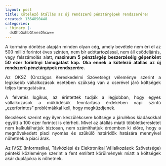```yaml
---
layout: post
title: Kötelező átállás az új rendszerű pénztárgépek rendszerére!
created: 1364890448
categories:
- !binary |-
  dsOhbGxhbGtvesOhcw==
---
```

<p style="text-align: justify;">A kormány döntése alapján minden olyan cég, amely bevétele nem éri el az 500 millió forintot éves szinten, nem bír adótartozással, nem áll csődeljárás, vagy felszámolás alatt, <strong>maximum 5 pénztárgép beszerzéséig gépenként 50 ezer forintnyi támogatást kap.</strong>&nbsp;<strong>Oka ennek a kötelező átállás az új rendszerű pénztárgépek rendszerére.</strong></p><p style="text-align: justify;">Az OKSZ (Országos Kereskedelmi Szövetség) véleménye szerint a legkisebb vállalkozások esetében szükség van a cserével járó költségek teljes támogatására.</p><p style="text-align: justify;">A felvetés logikus, az érintettek tudják a legjobban, hogy egyes vállalkozások a működésük fenntartása érdekében napi szintű „ezerforintos” problémákkal kell, hogy megküzdjenek.</p><p style="text-align: justify;">Becslések szerint egy ilyen készülékcsere költsége a járulékos kiadásokkal együtt a 100 ezer forintot is elérheti. Mivel az átállás miatti többletkeresletet nem kalkulálhatjuk biztosan, nem számíthatjuk érdemben ki előre, hogy a megnövekedett piaci nyomás és szűkülő határidők hatására mennyivel nőhetnek a piaci árak.</p><p style="text-align: justify;">Az IVSZ (Informatikai, Távközlési és Elektronikai Vállalkozások Szövetsége) pénteki közleménye szerint a fent említett körülmények miatt a költségek akár duplájukra is nőhetnek.</p>
